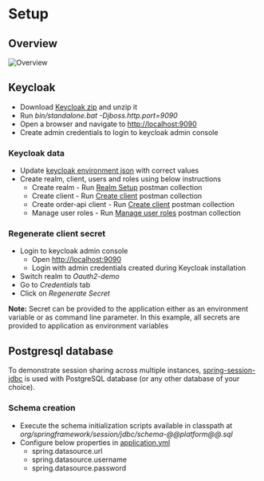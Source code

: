 # Setup

## Overview
![Overview](https://i.ibb.co/CsVz0JN/Keycloak-POC-Setup.png)

## Keycloak

* Download [Keycloak zip](https://www.keycloak.org/downloads) and unzip it
* Run *bin/standalone.bat -Djboss.http.port=9090*
* Open a browser and navigate to [http://localhost:9090](http://localhost:9090)
* Create admin credentials to login to keycloak admin console

### Keycloak data
* Update [keycloak environment json](postman/keycloak.postman_environment.json) with correct values
* Create realm, client, users and roles using below instructions
    * Create realm - Run [Realm Setup](postman/1_Realm_Setup.postman_collection.json) postman collection
    * Create client - Run [Create client](postman/2_Create_client_app.postman_collection.json) postman collection
    * Create order-api client - Run [Create client](postman/3_Create_order-api_app.postman_collection.json) postman collection
    * Manage user roles - Run [Manage user roles](postman/4_Manage_user_roles.postman_collection.json) postman collection

### Regenerate client secret
* Login to keycloak admin console
    * Open [http://localhost:9090](http://localhost:9090)
    * Login with admin credentials created during Keycloak installation
* Switch realm to *Oauth2-demo*
* Go to *Credentials* tab
* Click on *Regenerate Secret*

**Note:**  Secret can be provided to the application either as an environment variable or as command line parameter. In
this example, all secrets are provided to application as environment variables

## Postgresql database
To demonstrate session sharing across multiple instances, [spring-session-jdbc](https://spring.io/projects/spring-session-jdbc) 
is used with PostgreSQL database (or any other database of your choice).

### Schema creation
* Execute the schema initialization scripts available in classpath at *org/springframework/session/jdbc/schema-@@platform@@.sql*
* Configure below properties in [application.yml](sample_webapp/src/main/resources/application.yml)
  * spring.datasource.url
  * spring.datasource.username
  * spring.datasource.password
